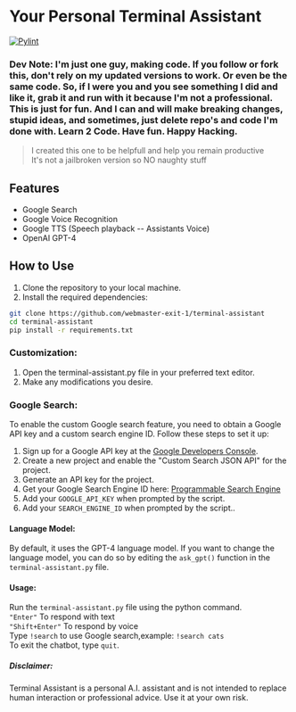 # Your Personal Terminal Assistant

[![Pylint](https://github.com/webmaster-exit-1/terminal-assistant/actions/workflows/pylint.yml/badge.svg)](https://github.com/webmaster-exit-1/terminal-assistant/actions/workflows/pylint.yml)

### Dev Note: I'm just one guy, making code. If you follow or fork this, don't rely on my updated versions to work. Or even be the same code. So, if I were you and you see something I did and like it, grab it and run with it because I'm not a professional. This is just for fun. And I can and will make breaking changes, stupid ideas, and sometimes, just delete repo's and code I'm done with. Learn 2 Code. Have fun. Happy Hacking.

> I created this one to be helpfull and help you remain productive </br>
> It's not a jailbroken version so NO naughty stuff

## Features

* Google Search </br>
* Google Voice Recognition </br>
* Google TTS (Speech playback -- Assistants Voice) </br>
* OpenAI GPT-4

## How to Use

1. Clone the repository to your local machine. </br>
2. Install the required dependencies:

```bash
git clone https://github.com/webmaster-exit-1/terminal-assistant
cd terminal-assistant
pip install -r requirements.txt
```

### Customization:

1. Open the terminal-assistant.py file in your preferred text editor. </br>
2. Make any modifications you desire.

### Google Search:

To enable the custom Google search feature, you need to obtain a Google API key and a custom search engine ID. Follow these steps to set it up: </br>
1. Sign up for a Google API key at the [Google Developers Console](https://console.developers.google.com/). </br>
2. Create a new project and enable the "Custom Search JSON API" for the project. </br>
3. Generate an API key for the project. </br>
4. Get your Google Search Engine ID here: [Programmable Search Engine](https://programmablesearchengine.google.com/controlpanel/all) </br>
5. Add your `GOOGLE_API_KEY` when prompted by the script. </br>
6. Add your `SEARCH_ENGINE_ID` when prompted by the script..

#### Language Model:

By default, it uses the GPT-4 language model. If you want to change the language model, you can do so by editing the `ask_gpt()` function in the `terminal-assistant.py` file.

#### Usage:

Run the `terminal-assistant.py` file using the python command. </br>
`"Enter"` To respond with text </br>
`"Shift+Enter"` To respond by voice </br>
Type `!search` to use Google search,example: `!search cats` </br>
To exit the chatbot, type `quit`.

##### Disclaimer:

Terminal Assistant is a personal A.I. assistant and is not intended to replace human interaction or professional advice. Use it at your own risk.

